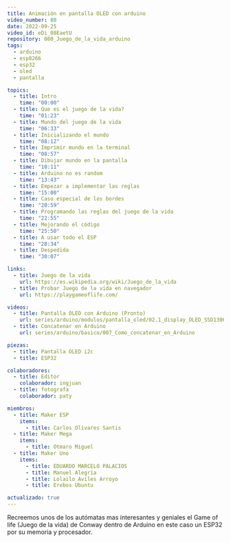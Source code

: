 ```yaml
---
title: Animación en pantalla OLED con arduino
video_number: 80
date: 2022-09-25
video_id: eDi_08EaetU
repository: 080_Juego_de_la_vida_arduino
tags:
  - arduino
  - esp8266
  - esp32
  - oled
  - pantalla

topics:
  - title: Intro
    time: "00:00"
  - title: Que es el juego de la vida?
    time: "01:23"
  - title: Mundo del juego de la vida
    time: "06:33"
  - title: Inicializando el mundo
    time: "08:12"
  - title: Imprimir mundo en la terminal
    time: "08:57"
  - title: Dibujar mundo en la pantalla
    time: "10:11"
  - title: Arduino no es random
    time: "13:43"
  - title: Empezar a implementar las reglas
    time: "15:00"
  - title: Caso especial de los bordes
    time: "20:59"
  - title: Programando las reglas del juego de la vida
    time: "22:55"
  - title: Mejorando el código
    time: "25:50"
  - title: A usar todo el ESP
    time: "28:34"
  - title: Despedida
    time: "30:07"

links:
  - title: Juego de la vida
    url: https://es.wikipedia.org/wiki/Juego_de_la_vida
  - title: Probar Juego de la vida en navegador
    url: https://playgameoflife.com/

videos:
  - title: Pantalla OLED con Arduino (Pronto)    
    url: series/arduino/modulos/pantalla_oled/02.1_display_OLED_SSD1306
  - title: Concatenar en Arduino
    url: series/arduino/basico/007_Como_concatenar_en_Arduino

piezas:
  - title: Pantalla OLED i2c
  - title: ESP32

colaboradores:
  - title: Editor
    colaborador: ingjuan
  - title: fotografa
    colaborador: paty

miembros:
  - title: Maker ESP
    items:
      - title: Carlos Olivares Santis
  - title: Maker Mega
    items:
      - title: Otmaro Miguel
  - title: Maker Uno
    items:
      - title: EDUARDO MARCELO PALACIOS
      - title: Manuel Alegría
      - title: Lolailo Aviles Arroyo
      - title: Erebos Ubuntu

actualizado: true
---
```


Recreemos unos de los autómatas mas interesantes y geniales el Game of life (Juego de la vida) de Conway dentro de Arduino en este caso un ESP32 por su memoria y procesador.
